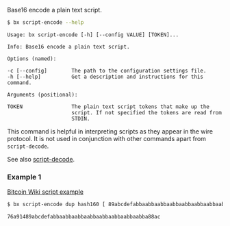 Base16 encode a plain text script.
```sh
$ bx script-encode --help
```
```
Usage: bx script-encode [-h] [--config VALUE] [TOKEN]...                 

Info: Base16 encode a plain text script.                                 

Options (named):

-c [--config]        The path to the configuration settings file.        
-h [--help]          Get a description and instructions for this command.

Arguments (positional):

TOKEN                The plain text script tokens that make up the       
                     script. If not specified the tokens are read from   
                     STDIN.
```
This command is helpful in interpreting scripts as they appear in the wire protocol. It is not used in conjunction with other commands apart from `script-decode`.

See also [script-decode](bx-script-decode).
### Example 1
[Bitcoin Wiki script example](https://en.bitcoin.it/wiki/Script#Scripts)
```sh
$ bx script-encode dup hash160 [ 89abcdefabbaabbaabbaabbaabbaabbaabbaabba ] equalverify checksig
```
```
76a91489abcdefabbaabbaabbaabbaabbaabbaabbaabba88ac
```